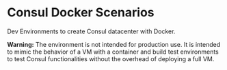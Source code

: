 # Consul Docker Scenarios

Dev Environments to create Consul datacenter with Docker.


**Warning:** The environment is not intended for production use. It is intended to mimic the behavior of a VM with a container and build test environments to test Consul functionalities without the overhead of deploying a full VM.




[consul]:https://www.consul.io/
[envoy]:https://www.envoyproxy.io/
[docker]:https://www.docker.com/

